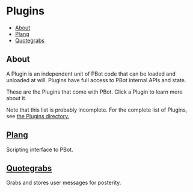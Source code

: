 # Plugins

<!-- md-toc-begin -->
* [About](#about)
* [Plang](Plugins/Plang.md)
* [Quotegrabs](Plugins/Quotegrabs.md)
<!-- md-toc-end -->

## About
A Plugin is an independent unit of PBot code that can be loaded and unloaded at will.
Plugins have full access to PBot internal APIs and state.

These are the Plugins that come with PBot. Click a Plugin to learn more about it.

Note that this list is probably incomplete. For the complete list of Plugins, see [the Plugins directory.](https://github.com/pragma-/pbot/tree/master/lib/PBot/Plugin)

## [Plang](Plugins/Plang.md)
Scripting interface to PBot.

## [Quotegrabs](Plugins/Quotegrabs.md)
Grabs and stores user messages for posterity.
